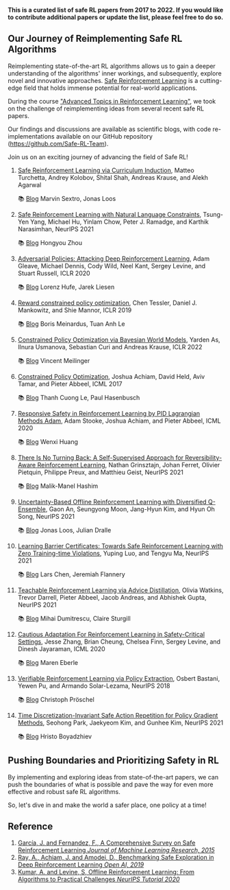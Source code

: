 **This is a curated list of safe RL papers from 2017 to 2022. If you would like to contribute additional papers or update the list, please feel free to do so.**

## Our Journey of Reimplementing Safe RL Algorithms

Reimplementing state-of-the-art RL algorithms allows us to gain a deeper understanding of the algorithms' inner workings, and subsequently, explore novel and innovative approaches. [Safe Reinforcement Learning](https://rongrg.github.io/posts/2023-04-12-saferl/) is a cutting-edge field that holds immense potential for real-world applications. 

During the course ["Advanced Topics in Reinforcement Learning"](https://rongrg.github.io/teaching/2022-winter-teaching-4/), we took on the challenge of reimplementing ideas from several recent safe RL papers.

Our findings and discussions are available as scientific blogs, 
with code re-implementations available on our GitHub repository (https://github.com/Safe-RL-Team).

Join us on an exciting journey of advancing the field of Safe RL! 

1. [Safe Reinforcement Learning via Curriculum Induction](https://arxiv.org/pdf/2006.12136.pdf), Matteo Turchetta, Andrey Kolobov, Shital Shah, Andreas Krause, and Alekh Agarwal

    📚 [Blog](https://safe-rl-team.github.io/curriculum-learning/) Marvin Sextro, Jonas Loos

2. [Safe Reinforcement Learning with Natural Language Constraints](https://proceedings.neurips.cc/paper/2021/file/72f67e70f6b7cdc4cc893edaddf0c4c6-Paper.pdf), Tsung-Yen Yang, Michael Hu, Yinlam Chow, Peter J. Ramadge, and Karthik Narasimhan, NeurIPS 2021

    📚 [Blog](https://safe-rl-team.github.io/SRL-NLC-Report/)   Hongyou Zhou

3. [Adversarial Policies: Attacking Deep Reinforcement Learning](https://openreview.net/pdf?id=HJgEMpVFwB), Adam Gleave, Michael Dennis, Cody Wild, Neel Kant, Sergey Levine, and Stuart Russell, ICLR 2020

    📚 [Blog](https://safe-rl-team.github.io/adversarial-policies-pytorch-blog/)   Lorenz Hufe, Jarek Liesen

4. [Reward constrained policy optimization](https://openreview.net/pdf?id=SkfrvsA9FX), Chen Tessler, Daniel J. Mankowitz, and Shie Mannor, ICLR 2019

    📚 [Blog](https://iclr-blogposts.github.io/staging/blog/2023/Adaptive-Reward-Penalty-in-Safe-Reinforcement-Learning/)   Boris Meinardus, Tuan Anh Le

5. [Constrained Policy Optimization via Bayesian World Models](https://arxiv.org/pdf/2201.09802.pdf), Yarden As, Ilnura Usmanova, Sebastian Curi and Andreas Krause, ICLR 2022

    📚 [Blog](https://safe-rl-team.github.io/lambda-bo-blog/)   Vincent Meilinger

6. [Constrained Policy Optimization](http://proceedings.mlr.press/v70/achiam17a/achiam17a.pdf), Joshua Achiam, David Held, Aviv Tamar, and Pieter Abbeel, ICML 2017

    📚 [Blog](https://safe-rl-team.github.io/CPO-Blog/)   Thanh Cuong Le, Paul Hasenbusch

7. [Responsive Safety in Reinforcement Learning by PID Lagrangian Methods Adam](http://proceedings.mlr.press/v119/stooke20a/stooke20a.pdf), Adam Stooke, Joshua Achiam, and Pieter Abbeel, ICML 2020

    📚 [Blog](https://safe-rl-team.github.io/PID/)   Wenxi Huang

8. [There Is No Turning Back: A Self-Supervised Approach for Reversibility-Aware Reinforcement Learning](https://openreview.net/pdf?id=3X65eaS4PtP), Nathan Grinsztajn, Johan Ferret, Olivier Pietquin, Philippe Preux, and Matthieu Geist, NeurIPS 2021

    📚 [Blog](https://safe-rl-team.github.io/Blog-Post-about-There-is-No-Turning-Back/There%20is%20No%20Turning%20Back%20A%20Self-Supervised%20Approach%20for%20Reversibility-Aware%20Reinforcement%20Learning.html)   Malik-Manel Hashim

9. [Uncertainty-Based Offline Reinforcement Learning with Diversified Q-Ensemble](https://proceedings.neurips.cc/paper/2021/file/3d3d286a8d153a4a58156d0e02d8570c-Paper.pdf), Gaon An, Seungyong Moon, Jang-Hyun Kim, and Hyun Oh Song, NeurIPS 2021

    📚 [Blog](https://safe-rl-team.github.io/Uncertainty-Based-Offline-RL-with-Diversified-Q-Ensemble/)   Jonas Loos, Julian Dralle

10. [Learning Barrier Certificates: Towards Safe Reinforcement Learning with Zero Training-time Violations](https://openreview.net/pdf?id=K4Su8BIivap), Yuping Luo, and Tengyu Ma, NeurIPS 2021

    📚 [Blog](https://safe-rl-team.github.io/barrier-certificates/)   Lars Chen, Jeremiah Flannery

11. [Teachable Reinforcement Learning via Advice Distillation](https://proceedings.neurips.cc/paper/2021/file/37cfff3c04f95b22bcf166df586cd7a9-Paper.pdf), Olivia Watkins, Trevor Darrell, Pieter Abbeel, Jacob Andreas, and Abhishek Gupta, NeurIPS 2021

    📚 [Blog](https://safe-rl-team.github.io/advice-distillation-blog/)   Mihai Dumitrescu, Claire Sturgill

12. [Cautious Adaptation For Reinforcement Learning in Safety-Critical Settings](http://proceedings.mlr.press/v119/zhang20e/zhang20e.pdf), Jesse Zhang, Brian Cheung, Chelsea Finn, Sergey Levine, and Dinesh Jayaraman, ICML 2020

    📚 [Blog](https://safe-rl-team.github.io/CARL/)   Maren Eberle

13. [Verifiable Reinforcement Learning via Policy Extraction](https://arxiv.org/pdf/1805.08328.pdf), Osbert Bastani, Yewen Pu, and Armando Solar-Lezama, NeurIPS 2018

    📚 [Blog](https://safe-rl-team.github.io/viper-verifiable-reinforcement-learning/)   Christoph Pröschel

14. [Time Discretization-Invariant Safe Action Repetition for Policy Gradient Methods](https://proceedings.neurips.cc/paper/2021/file/024677efb8e4aee2eaeef17b54695bbe-Paper.pdf), Seohong Park, Jaekyeom Kim, and Gunhee Kim, NeurIPS 2021

    📚 [Blog](https://safe-rl-team.github.io/safe-action-repetition-article/)   Hristo Boyadzhiev


## Pushing Boundaries and Prioritizing Safety in RL

By implementing and exploring ideas from state-of-the-art papers, we can push the boundaries of what is possible 
and pave the way for even more effective and robust safe RL algorithms. 

So, let's dive in and make the world a safer place, one policy at a time!


## Reference
1. [García, J. and Fernandez, F., A Comprehensive Survey on Safe Reinforcement Learning *Journal of Machine Learning Research, 2015*](https://www.jmlr.org/papers/volume16/garcia15a/garcia15a.pdf)
2. [Ray, A., Achiam, J. and Amodei, D., Benchmarking Safe Exploration in Deep Reinforcement Learning *Open AI, 2019*](https://cdn.openai.com/safexp-short.pdf)
3. [Kumar, A. and Levine, S, Offline Reinforcement Learning: From Algorithms to Practical Challenges *NeurIPS Tutorial 2020*](https://sites.google.com/view/offlinerltutorial-neurips2020/home?authuser=0)
